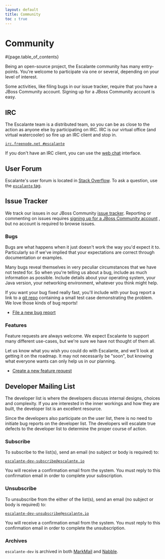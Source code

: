 ```yaml
---
layout: default
title: Community
toc : true
---
```


<div class="page-header">
<h1>Community</h1>
</div>

#{page.table_of_contents}

Being an open-source project, the Escalante community has many entry-points.
You're welcome to participate via one or several, depending on your level of
interest.

Some activities, like filing bugs in our issue tracker, require that you have
a JBoss Community account. Signing up for a JBoss Community account is easy.

## IRC

The Escalante team is a distributed team, so you can be as close to the action
as anyone else by participating on IRC.  IRC is our virtual office
(and virtual watercooler) so fire up an IRC client and stop in.

[`irc.freenode.net #escalante`](irc://irc.freenode.net/escalante)

If you don't have an IRC client, you can use the
[web chat](http://webchat.freenode.net/?channels=escalante) interface.

## User Forum

Escalante's user forum is located in [Stack Overflow](http://stackoverflow.com/).
To ask a question, use the [`escalante` tag](http://stackoverflow.com/tags/escalante).

## Issue Tracker

We track our issues in our JBoss Community [issue tracker](https://issues.jboss.org/browse/ESC).
Reporting or commenting on issues requires [signing up for a JBoss Community account](https://community.jboss.org/login.jspa)
, but no account is required to browse issues.

### Bugs

Bugs are what happens when it just doesn't work the way you'd expect it to.
Particularly so if we've implied that your expectations are correct through
documentation or examples.

Many bugs reveal themselves in very peculiar circumstances that we have not
tested for. So when you're telling us about a bug, include as much information
as possible. Include details about your operating system, your Java version,
your networking environment, whatever you think might help.

If you want your bug fixed really fast, you'll include with your bug report a
link to a [git repo](http://github.com/) containing a small test case
demonstrating the problem. We love those kinds of bug reports!

* [File a new bug report](https://issues.jboss.org/secure/CreateIssue.jspa?issuetype=1&pid=12312520)

### Features

Feature requests are always welcome. We expect Escalante to support many
different use-cases, but we're sure we have not thought of them all.

Let us know what you wish you could do with Escalante, and we'll look at
getting it on the roadmap. It may not necessarily be "soon", but knowing what
everyone wants can only help us in our planning.

* [Create a new feature request](https://issues.jboss.org/secure/CreateIssue.jspa?issuetype=2&pid=12312520)

## Developer Mailing List

The developer list is where the developers discuss internal designs, choices
and complexity. If you are interested in the inner workings and how they are
built, the developer list is an excellent resource.

Since the developers also participate on the user list, there is no need to
initiate bug reports on the developer list. The developers will escalate true
defects to the developer list to determine the proper course of action.

### Subscribe

To subscribe to the list(s), send an email (no subject or body is required) to:

[`escalante-dev-subscribe@escalante.io`](mailto:escalante-dev-subscribe@escalante.io)

You will receive a confirmation email from the system. You must reply to this
confirmation email in order to complete your subscription.

### Unsubscribe

To unsubscribe from the either of the list(s), send an email (no subject or
body is required) to:

[`escalante-dev-unsubscribe@escalante.io`](escalante-dev-unsubscribe@escalante.io)

You will receive a confirmation email from the system. You must reply to this
confirmation email in order to complete the unsubscription.

### Archives

`escalante-dev` is archived in both [MarkMail](http://markmail.org/search/?q=io.escalante.escalante-dev+list%3Aio.escalante.escalante-dev+order%3Adate-backward)
 and [Nabble](http://escalante-developer-list.1065539.n5.nabble.com/).
